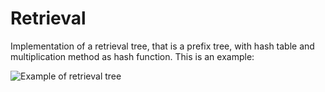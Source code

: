 # Retrieval
Implementation of a retrieval tree, that is a prefix tree, with hash table and multiplication method as hash function. 
This is an example: 

![Example of retrieval tree](https://camo.githubusercontent.com/9bf75187b0b760703655ad1700feaa98b3c59ae0/68747470733a2f2f69312e77702e636f6d2f7468656f72796f6670726f6772616d6d696e672e636f6d2f77702d636f6e74656e742f75706c6f6164732f323031352f30362f7472696531322e6a7067)
